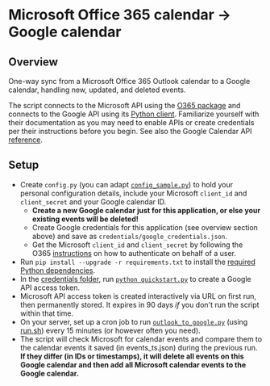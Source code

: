 # Microsoft Office 365 calendar -> Google calendar

## Overview

One-way sync from a Microsoft Office 365 Outlook calendar to a Google calendar, handling new, updated, and deleted events.

The script connects to the Microsoft API using the [O365 package](https://github.com/O365/python-o365#calendar) and connects to the Google API using its [Python client](https://developers.google.com/calendar/api/quickstart/python). Familiarize yourself with their documentation as you may need to enable APIs or create credentials per their instructions before you begin. See also the Google Calendar API [reference](https://developers.google.com/calendar/v3/reference/events).

## Setup

  - Create `config.py` (you can adapt [`config_sample.py`](config_sample.py)) to hold your personal configuration details, include your Microsoft `client_id` and `client_secret` and your Google calendar ID.
      - **Create a new Google calendar just for this application, or else your existing events will be deleted!**
      - Create Google credentials for this application (see overview section above) and save as `credentials/google_credentials.json`.
      - Get the Microsoft `client_id` and `client_secret` by following the O365 [instructions](https://github.com/O365/python-o365#authentication) on how to authenticate on behalf of a user.
  - Run `pip install --upgrade -r requirements.txt` to install the [required Python dependencies](requirements.txt).
  - In the [credentials folder](credentials), run [`python quickstart.py`](credentials/quickstart.py) to create a Google API access token.
  - Microsoft API access token is created interactively via URL on first run, then permanently stored. It expires in 90 days *if* you don't run the script within that time.
  - On your server, set up a cron job to run [`outlook_to_google.py`](outlook_to_google.py) (using [run.sh](run.sh)) every 15 minutes (or however often you need).
  - The script will check Microsoft for calendar events and compare them to the calendar events it saved (in events_ts.json) during the previous run. **If they differ (in IDs or timestamps), it will delete all events on this Google calendar and then add all Microsoft calendar events to the Google calendar.**
